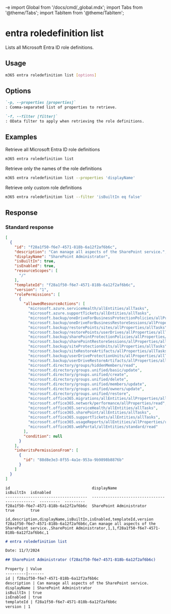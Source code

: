 -e <!-- DISCLAIMER: All secrets, passwords, and sensitive values in this document are examples only and not real credentials. -->
import Global from '/docs/cmd/_global.mdx';
import Tabs from '@theme/Tabs';
import TabItem from '@theme/TabItem';

# entra roledefinition list

Lists all Microsoft Entra ID role definitions.

## Usage

```sh
m365 entra roledefinition list [options]
```

## Options

```md definition-list
`-p, --properties [properties]`
: Comma-separated list of properties to retrieve.

`-f, --filter [filter]`
: OData filter to apply when retrieving the role definitions.
```

<Global />

## Examples

Retrieve all Microsoft Entra ID role definitions

```sh
m365 entra roledefinition list
```

Retrieve only the names of the role definitions

```sh
m365 entra roledefinition list --properties 'displayName'
```

Retrieve only custom role definitions

```sh
m365 entra roledefinition list --filter 'isBuiltIn eq false'
```

## Response

### Standard response

<Tabs>
  <TabItem value="JSON">

  ```json
  [
    {
      "id": "f28a1f50-f6e7-4571-818b-6a12f2af6b6c",
      "description": "Can manage all aspects of the SharePoint service.",
      "displayName": "SharePoint Administrator",
      "isBuiltIn": true,
      "isEnabled": true,
      "resourceScopes": [
        "/"
      ],
      "templateId": "f28a1f50-f6e7-4571-818b-6a12f2af6b6c",
      "version": "1",
      "rolePermissions": [
        {
          "allowedResourceActions": [
            "microsoft.azure.serviceHealth/allEntities/allTasks",
            "microsoft.azure.supportTickets/allEntities/allTasks",
            "microsoft.backup/oneDriveForBusinessProtectionPolicies/allProperties/allTasks",
            "microsoft.backup/oneDriveForBusinessRestoreSessions/allProperties/allTasks",
            "microsoft.backup/restorePoints/sites/allProperties/allTasks",
            "microsoft.backup/restorePoints/userDrives/allProperties/allTasks",
            "microsoft.backup/sharePointProtectionPolicies/allProperties/allTasks",
            "microsoft.backup/sharePointRestoreSessions/allProperties/allTasks",
            "microsoft.backup/siteProtectionUnits/allProperties/allTasks",
            "microsoft.backup/siteRestoreArtifacts/allProperties/allTasks",
            "microsoft.backup/userDriveProtectionUnits/allProperties/allTasks",
            "microsoft.backup/userDriveRestoreArtifacts/allProperties/allTasks",
            "microsoft.directory/groups/hiddenMembers/read",
            "microsoft.directory/groups.unified/basic/update",
            "microsoft.directory/groups.unified/create",
            "microsoft.directory/groups.unified/delete",
            "microsoft.directory/groups.unified/members/update",
            "microsoft.directory/groups.unified/owners/update",
            "microsoft.directory/groups.unified/restore",
            "microsoft.office365.migrations/allEntities/allProperties/allTasks",
            "microsoft.office365.network/performance/allProperties/read",
            "microsoft.office365.serviceHealth/allEntities/allTasks",
            "microsoft.office365.sharePoint/allEntities/allTasks",
            "microsoft.office365.supportTickets/allEntities/allTasks",
            "microsoft.office365.usageReports/allEntities/allProperties/read",
            "microsoft.office365.webPortal/allEntities/standard/read"
          ],
          "condition": null
        }
      ],
      "inheritsPermissionsFrom": [
        {
          "id": "88d8e3e3-8f55-4a1e-953a-9b9898b8876b"
        }
      ]
    }
  ]
  ```

  </TabItem>
  <TabItem value="Text">

  ```text
  id                                    displayName                                    isBuiltIn  isEnabled
  ------------------------------------  ---------------------------------------------  ---------  ---------
  f28a1f50-f6e7-4571-818b-6a12f2af6b6c  SharePoint Administrator                       true       true
  ```

  </TabItem>
  <TabItem value="CSV">

  ```csv
  id,description,displayName,isBuiltIn,isEnabled,templateId,version
  f28a1f50-f6e7-4571-818b-6a12f2af6b6c,Can manage all aspects of the SharePoint service.,SharePoint Administrator,1,1,f28a1f50-f6e7-4571-818b-6a12f2af6b6c,1
  ```

  </TabItem>
  <TabItem value="Markdown">

  ```md
  # entra roledefinition list

  Date: 11/7/2024

  ## SharePoint Administrator (f28a1f50-f6e7-4571-818b-6a12f2af6b6c)

  Property | Value
  ---------|-------
  id | f28a1f50-f6e7-4571-818b-6a12f2af6b6c
  description | Can manage all aspects of the SharePoint service.
  displayName | SharePoint Administrator
  isBuiltIn | true
  isEnabled | true
  templateId | f28a1f50-f6e7-4571-818b-6a12f2af6b6c
  version | 1
  ```

  </TabItem>
</Tabs>
